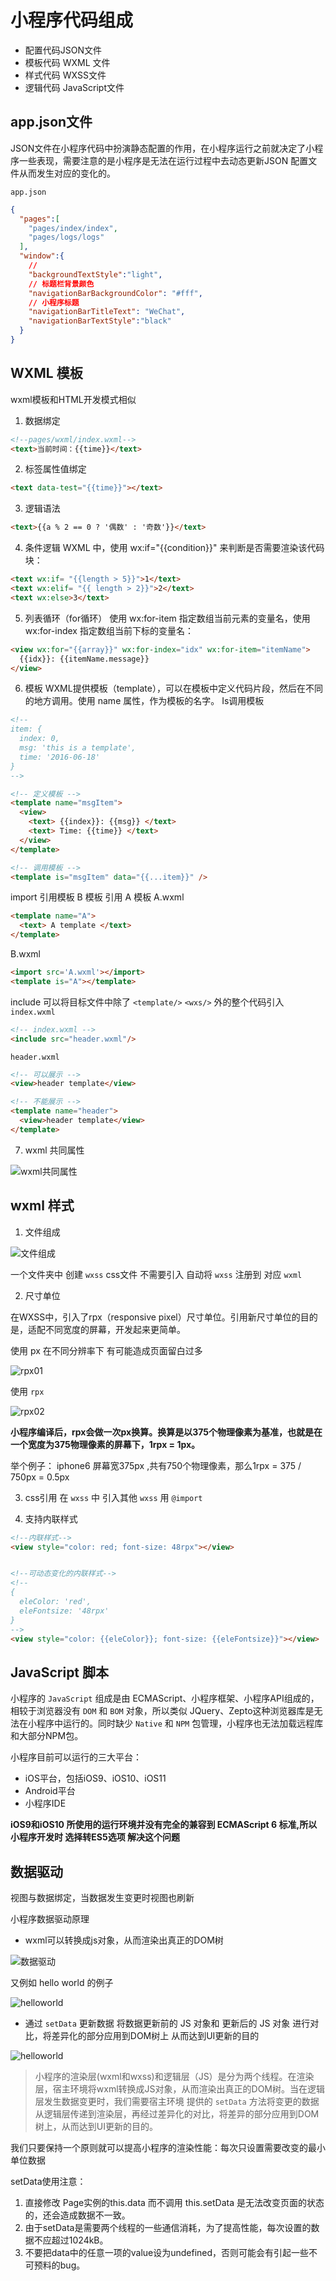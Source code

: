 # 小程序代码组成

* 配置代码JSON文件
* 模板代码 WXML 文件
* 样式代码 WXSS文件
* 逻辑代码 JavaScript文件

## app.json文件

JSON文件在小程序代码中扮演静态配置的作用，在小程序运行之前就决定了小程序一些表现，需要注意的是小程序是无法在运行过程中去动态更新JSON 配置文件从而发生对应的变化的。

`app.json`
```json
{
  "pages":[
    "pages/index/index",
    "pages/logs/logs"
  ],
  "window":{
    //
    "backgroundTextStyle":"light",
    // 标题栏背景颜色
    "navigationBarBackgroundColor": "#fff",
    // 小程序标题
    "navigationBarTitleText": "WeChat",
    "navigationBarTextStyle":"black"
  }
}
```


## WXML 模板
wxml模板和HTML开发模式相似

1. 数据绑定
```html
<!--pages/wxml/index.wxml-->
<text>当前时间：{{time}}</text>
```
2. 标签属性值绑定
```html
<text data-test="{{time}}"></text>
```

3. 逻辑语法
```html
<text>{{a % 2 == 0 ? '偶数' : '奇数'}}</text>
```

4. 条件逻辑
WXML 中，使用 wx:if="{{condition}}" 来判断是否需要渲染该代码块：
```html
<text wx:if= "{{length > 5}}">1</text>
<text wx:elif= "{{ length > 2}}">2</text>
<text wx:else>3</text>
```

5. 列表循环（for循环）
使用 wx:for-item 指定数组当前元素的变量名，使用 wx:for-index 指定数组当前下标的变量名：
```html
<view wx:for="{{array}}" wx:for-index="idx" wx:for-item="itemName">
  {{idx}}: {{itemName.message}}
</view>
```

6. 模板
WXML提供模板（template），可以在模板中定义代码片段，然后在不同的地方调用。使用 name 属性，作为模板的名字。 Is调用模板
```html
<!--
item: {
  index: 0,
  msg: 'this is a template',
  time: '2016-06-18'
}
-->

<!-- 定义模板 -->
<template name="msgItem">
  <view>
    <text> {{index}}: {{msg}} </text>
    <text> Time: {{time}} </text>
  </view>
</template>

<!-- 调用模板 -->
<template is="msgItem" data="{{...item}}" />
```

import 引用模板 B 模板 引用 A 模板
A.wxml
```html
<template name="A">
  <text> A template </text>
</template>
```
B.wxml
```html
<import src='A.wxml'></import>
<template is="A"></template>
```

include 可以将目标文件中除了 `<template/>` `<wxs/>` 外的整个代码引入
`index.wxml`
```html
<!-- index.wxml -->
<include src="header.wxml"/>
```

`header.wxml`
```html
<!-- 可以展示 -->
<view>header template</view>

<!-- 不能展示 -->
<template name="header">
  <view>header template</view>
</template>
```

7. wxml 共同属性

![wxml共同属性](/images/xcx/小程序_wxml_共同属性.png)


## wxml 样式

1. 文件组成

![文件组成](/images/xcx/wxml_css_compose.png)

一个文件夹中 创建 `wxss` css文件 不需要引入 自动将 `wxss` 注册到 对应 `wxml`

2. 尺寸单位

在WXSS中，引入了rpx（responsive pixel）尺寸单位。引用新尺寸单位的目的是，适配不同宽度的屏幕，开发起来更简单。

使用 px 在不同分辨率下 有可能造成页面留白过多

![rpx01](/images/xcx/rpx_01.png)

使用 `rpx`

![rpx02](/images/xcx/rpx_02.png)

**小程序编译后，rpx会做一次px换算。换算是以375个物理像素为基准，也就是在一个宽度为375物理像素的屏幕下，1rpx = 1px。**

举个例子： iphone6 屏幕宽375px ,共有750个物理像素，那么1rpx = 375 / 750px = 0.5px

3. css引用
在 `wxss` 中 引入其他 `wxss` 用 `@import`

4. 支持内联样式
```html
<!--内联样式-->
<view style="color: red; font-size: 48rpx"></view>


<!--可动态变化的内联样式-->
<!--
{
  eleColor: 'red',
  eleFontsize: '48rpx'
}
-->
<view style="color: {{eleColor}}; font-size: {{eleFontsize}}"></view>
```


## JavaScript 脚本
小程序的 `JavaScript` 组成是由 ECMAScript、小程序框架、小程序API组成的，相较于浏览器没有 `DOM` 和 `BOM` 对象，所以类似 JQuery、Zepto这种浏览器库是无法在小程序中运行的。同时缺少
 `Native` 和 `NPM` 包管理，小程序也无法加载远程库和大部分NPM包。

小程序目前可以运行的三大平台：
* iOS平台，包括iOS9、iOS10、iOS11
* Android平台
* 小程序IDE

**iOS9和iOS10 所使用的运行环境并没有完全的兼容到 ECMAScript 6 标准,所以小程序开发时 选择转ES5选项 解决这个问题**


## 数据驱动
视图与数据绑定，当数据发生变更时视图也刷新

小程序数据驱动原理
* wxml可以转换成js对象，从而渲染出真正的DOM树

![数据驱动](/images/xcx/数据驱动原理_01.png)

又例如 hello world 的例子

![helloworld](/images/xcx/ui_update_01.png)

* 通过 `setData` 更新数据 将数据更新前的 JS 对象和 更新后的 JS 对象 进行对比，将差异化的部分应用到DOM树上 从而达到UI更新的目的

![helloworld](/images/xcx/ui_update_02.png)

> 小程序的渲染层(wxml和wxss)和逻辑层（JS）是分为两个线程。在渲染层，宿主环境将wxml转换成JS对象，从而渲染出真正的DOM树。当在逻辑层发生数据变更时，我们需要宿主环境
> 提供的 `setData` 方法将变更的数据从逻辑层传递到渲染层，再经过差异化的对比，将差异的部分应用到DOM树上，从而达到UI更新的目的。

我们只要保持一个原则就可以提高小程序的渲染性能：每次只设置需要改变的最小单位数据

setData使用注意：
1. 直接修改 Page实例的this.data 而不调用 this.setData 是无法改变页面的状态的，还会造成数据不一致。
2. 由于setData是需要两个线程的一些通信消耗，为了提高性能，每次设置的数据不应超过1024kB。
3. 不要把data中的任意一项的value设为undefined，否则可能会有引起一些不可预料的bug。
